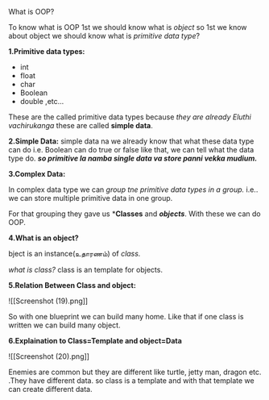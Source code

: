What is OOP?

To know what is OOP 1st we should know what is *object* so 1st we know about object we should know what is *primitive data type*?

**1.Primitive data types:**

- int 
- float
- char
- Boolean 
- double ,etc...

These are the called  primitive data types because *they are already Eluthi vachirukanga* these are called  **simple data**.

**2.Simple Data:**
 simple data na we already know that what these data type can do i.e. Boolean can do true or false like that, we can tell what the data type do. ***so primitive la namba single data va store panni vekka mudium.***
 
 **3.Complex  Data:**

In complex data type we can *group tne primitive data types in a group.*  i.e.. we can store multiple primitive data in one group.

For that grouping they gave us ***Classes** and ***objects***. With these we can do OOP. 

**4.What is an object?**

bject is an instance(உதாரணம்) of *class.*

*what is class?*
class is an template for objects.

**5.Relation Between Class and object:**

![[Screenshot (19).png]]


So with one blueprint we can build many home. Like that if one class is written we can build many object.

**6.Explaination to Class=Template and object=Data**

 ![[Screenshot (20).png]]


Enemies are common but they are different like turtle, jetty man, dragon etc. .They have different data. so class is a template and with that template we can create different data.